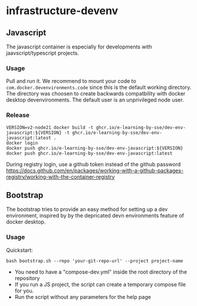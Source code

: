 # infrastructure-devenv


## Javascript

The javascript container is especially for developments with jaavscript/typescript projects. 

### Usage
Pull and run it. We recommend to mount your code to `com.docker.devenvironments.code` since this is the default working directory. The directory was choosen to create backwards compatbility with docker desktop devenvironments. 
The default user is an unprivileged node user. 

### Release

```
VERSION=v2-node21 docker build -t ghcr.io/e-learning-by-sse/dev-env-javascript:${VERSION} -t ghcr.io/e-learning-by-sse/dev-env-javascript:latest .
docker login
docker push ghcr.io/e-learning-by-sse/dev-env-javascript:${VERSION}
docker push ghcr.io/e-learning-by-sse/dev-env-javascript:latest
```
During registry login, use a github token instead of the github password https://docs.github.com/en/packages/working-with-a-github-packages-registry/working-with-the-container-registry


## Bootstrap
The bootstrap tries to provide an easy method for setting up a dev environment, inspired by by the depricated devn environments feature of docker desktop.

### Usage

Quickstart: 
```
bash bootstrap.sh --repo 'your-git-repo-url' --project project-name
```
- You need to have a "compose-dev.yml" inside the root directory of the repository
- If you run a JS project, the script can create a temporary compose file for you.
- Run the script without any parameters for the help page
